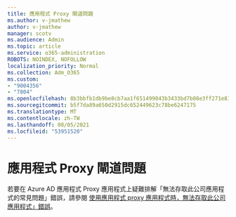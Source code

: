 ```yaml
---
title: 應用程式 Proxy 閘道問題
ms.author: v-jmathew
author: v-jmathew
manager: scotv
ms.audience: Admin
ms.topic: article
ms.service: o365-administration
ROBOTS: NOINDEX, NOFOLLOW
localization_priority: Normal
ms.collection: Adm_O365
ms.custom:
- "9004356"
- "7804"
ms.openlocfilehash: 8b3bbfb1db9be8cb7aa1f651499043b3433bd7b08e3ff271e810c591b6f74acf
ms.sourcegitcommit: b5f7da89a650d2915dc652449623c78be6247175
ms.translationtype: MT
ms.contentlocale: zh-TW
ms.lasthandoff: 08/05/2021
ms.locfileid: "53951520"
---
```

# <a name="app-proxy-gateway-issue"></a>應用程式 Proxy 閘道問題

若要在 Azure AD 應用程式 Proxy 應用程式上疑難排解「無法存取此公司應用程式的常見問題」錯誤，請參閱 [使用應用程式 proxy 應用程式時，無法存取此公司應用程式」錯誤](https://docs.microsoft.com/azure/active-directory/manage-apps/application-proxy-sign-in-bad-gateway-timeout-error)。
